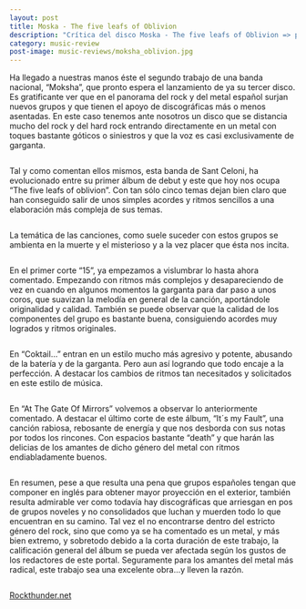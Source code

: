 ```yaml
---
layout: post
title: Moska - The five leafs of Oblivion
description: "Crítica del disco Moska - The five leafs of Oblivion => para Rockthunder.net"
category: music-review
post-image: music-reviews/moksha_oblivion.jpg
---
```


Ha llegado a nuestras manos éste el segundo trabajo de una banda nacional, “Moksha”, que pronto espera el lanzamiento de ya su tercer disco. Es gratificante ver que en el panorama del rock y del metal español surjan nuevos grupos y que tienen el apoyo de discográficas más o menos asentadas. En este caso tenemos ante nosotros un disco que se distancia mucho del rock y del hard rock entrando directamente en un metal con toques bastante góticos o siniestros y que la voz es casi exclusivamente de garganta.
<pre></pre>
Tal y como comentan ellos mismos, esta banda de Sant Celoni, ha evolucionado entre su primer álbum de debut y este que hoy nos ocupa “The five leafs of oblivion”. Con tan sólo cinco temas dejan bien claro que han conseguido salir de unos simples acordes y ritmos sencillos a una elaboración más compleja de sus temas.
<pre></pre>
La temática de las canciones, como suele suceder con estos grupos se ambienta en la muerte y el misterioso y a la vez placer que ésta nos incita.
<pre></pre>
En el primer corte “15”, ya empezamos a vislumbrar lo hasta ahora comentado. Empezando con ritmos más complejos y desapareciendo de vez en cuando en algunos momentos la garganta para dar paso a unos coros, que suavizan la melodía en general de la canción, aportándole originalidad y calidad. También se puede observar que la calidad de los componentes del grupo es bastante buena, consiguiendo acordes muy logrados y ritmos originales.
<pre></pre>
En “Coktail...” entran en un estilo mucho más agresivo y potente, abusando de la batería y de la garganta. Pero aun así logrando que todo encaje a la perfección. A destacar los cambios de ritmos tan necesitados y solicitados en este estilo de música.
<pre></pre>
En “At The Gate Of Mirrors” volvemos a observar lo anteriormente comentado. A destacar el último corte de este álbum, “It´s my Fault”, una canción rabiosa, rebosante de energía y que nos desborda con sus notas por todos los rincones. Con espacios bastante “death” y que harán las delicias de los amantes de dicho género del metal con ritmos endiabladamente buenos.
<pre></pre>
En resumen, pese a que resulta una pena que grupos españoles tengan que componer en inglés para obtener mayor proyección en el exterior, también resulta admirable ver como todavía hay discográficas que arriesgan en pos de grupos noveles y no consolidados que luchan y muerden todo lo que encuentran en su camino. Tal vez el no encontrarse dentro del estricto género del rock, sino que como ya se ha comentado es un metal, y más bien extremo, y sobretodo debido a la corta duración de este trabajo, la calificación general del álbum se pueda ver afectada según los gustos de los redactores de este portal. Seguramente para los amantes del metal más radical, este trabajo sea una excelente obra...y lleven la razón.
<pre></pre>
[Rockthunder.net](http://www.rockthunder.net/critica/377/moksha-the-five-leafs-of-oblivion)

